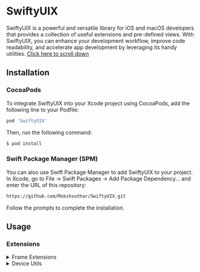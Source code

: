 # SwiftyUIX

SwiftyUIX is a powerful and versatile library for iOS and macOS developers that provides a collection of useful extensions and pre-defined views. With SwiftyUIX, you can enhance your development workflow, improve code readability, and accelerate app development by leveraging its handy utilities.
[Click here to scroll down](#frame)
## Installation
### CocoaPods
To integrate SwiftyUIX into your Xcode project using CocoaPods, add the following line to your Podfile:
```sh
pod 'SwiftyUIX'
```
Then, run the following command:

```sh
$ pod install
```
### Swift Package Manager (SPM)
You can also use Swift Package Manager to add SwiftyUIX to your project. In Xcode, go to File -> Swift Packages -> Add Package Dependency... and enter the URL of this repository:
```sh
https://github.com/Mokshsuthar/SwiftyUIX.git
```
Follow the prompts to complete the installation.

## Usage
### Extensions
<details>
      
<summary>Frame Extensions</summary>
      
##### 1. full frame (.fullframe())

`fullframe()` is a concise SwiftUI extension that enables seamless full-frame viewing with customizable alignment options. Enjoy immersive content without distractions.
```sh
Text("Hello World")
      .fullframe()
```
or
```sh
ZStack{
    Text("Hello")
}.fullframe(alignment : .leading)
```
##### 2. full width (.fullwidth())
The `fullWidth()` function is a concise SwiftUI extension that allows for full-width viewing with optional height and customizable alignment.

If no height is provided, the function sets the width to fill the entire screen width without any constraints on the height, resulting in a full-width view with dynamic height based on its content.

With "fullWidth()", you can easily achieve immersive, distraction-free full-width layouts in SwiftUI.
```sh
Text("Hello World")
      .fullWidth()
// or
Text("Hello World")
      .fullWidth(alignment : .leading)
// or
Text("Hello World")
      .fullWidth(height : 50,alignment : .leading)
```
##### 3. full hight (.fullHeight())
The `fullHeight()` function is a concise SwiftUI extension designed to effortlessly achieve full-height views with customizable alignment options. You can easily set a specific width, and the view will adjust accordingly, maintaining a fixed width. Alternatively, when no width is specified, the view will expand to fill the entire available width while occupying the entire screen height. This simplifies the process of creating immersive, distraction-free layouts in SwiftUI.

```sh
Text("Hello World")
      .fullHight()
// or
Text("Hello World")
      .fullHight(alignment : .leading)
// or
Text("Hello World")
      .fullHight(width : 150,alignment : .leading)
```
##### 4. Square Frame (.squareFrame(size : CGFloat))
`squareFrame(size : CGFloat)` is a SwiftUI extension that instantly creates perfect square frames for views. Customize the size and alignment effortlessly. Simplify your SwiftUI development with this convenient function.

```sh
Text("Hello World")
      squareFrame(size : 100)
// or
Text("Hello World")
       squareFrame(size : 100, alignment : .leading)
```
</details>


</details>

<details>
<summary>Device Utils</summary>
###### 1. Get Screen Height and Width 
Easily retrieve the height and width of the device screen.
`self.screenWidth` - screen width in CGFloat
`self.screenHeight` - screen Height in CGFloat
```sh
  Text("Hello, World!")
        .frame(width : self.screenWidth, height : screenHeight)
```
###### 2. Top and Bottom Safe Area Height
Access the height of the device's top safe area (notch, if applicable) and the bottom safe area of device
`self.topSafeAreaHeight` -top safe area (notch, if applicable)
`self.bottomSafeAreaHeight` - bottom safe area

```sh
 VStack{
      Spacer()
         .frame(height : self.topSafeAreaHeight)
         
    Rectangle()
        .fill(.red)
         
          Spacer()
         .frame(height : self.bottomSafeAreaHeight)
  }
```

</details>





